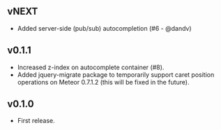 ## vNEXT

* Added server-side (pub/sub) autocompletion (#6 - @dandv)

## v0.1.1

* Increased z-index on autocomplete container (#8).
* Added jquery-migrate package to temporarily support caret position operations on Meteor 0.7.1.2 (this will be fixed in the future).

## v0.1.0

* First release.
